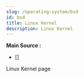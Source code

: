 ```yaml
---
slug: /operating-system/bsd
id: bsd
title: Linux Kernel
description: Linux Kernel
---
```


**Main Source :**

- [] 

Linux Kernel page
